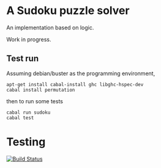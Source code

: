 # A Sudoku puzzle solver

An implementation based on logic.

Work in progress.

## Test run

Assuming debian/buster as the programming environment,

    apt-get install cabal-install ghc libghc-hspec-dev
    cabal install permutation

then to run some tests

    cabal run sudoku
    cabal test

# Testing

[![Build Status](https://ci.koodisuo.fi/buildStatus/icon?job=hs-sudoku%2Fmaster)](https://ci.koodisuo.fi/job/hs-sudoku/job/master/)
